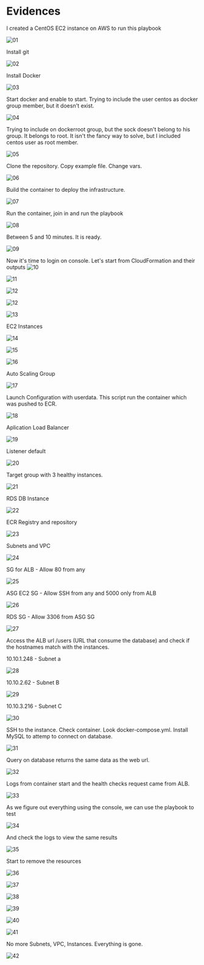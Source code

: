 # Evidences

I created a CentOS EC2 instance on AWS to run this playbook

![01](https://i.imgur.com/tnWgDUD.png)

Install git

![02](https://i.imgur.com/0BMirMS.png)

Install Docker

![03](https://i.imgur.com/Z7HxVwv.png)

Start docker and enable to start. Trying to include the user centos as docker group member, but it doesn't exist.

![04](https://i.imgur.com/LRYOug5.png)

Trying to include on dockerroot group, but the sock doesn't belong to his group. It belongs to root. It isn't the fancy way to solve, but I included centos user as root member.

![05](https://i.imgur.com/84Qo6RL.png)

Clone the repository. Copy example file. Change vars.

![06](https://i.imgur.com/9SVVsNi.png)

Build the container to deploy the infrastructure.

![07](https://i.imgur.com/BqbcJYO.png)

Run the container, join in and run the playbook

![08](https://i.imgur.com/hhkbIRv.png)

Between 5 and 10 minutes. It is ready.

![09](https://i.imgur.com/c40VfQw.png)

Now it's time to login on console. Let's start from CloudFormation and their outputs
![10](https://i.imgur.com/dmfDtnD.png)

![11](https://i.imgur.com/ROSxcWp.png)

![12](https://i.imgur.com/SRLx8Ic.png)

![12](https://i.imgur.com/Q5aWe1j.png)

![13](https://i.imgur.com/7jPmysU.png)

EC2 Instances

![14](https://i.imgur.com/kce0BmD.png)

![15](https://i.imgur.com/hWxDsvO.png)

![16](https://i.imgur.com/xwdeSjx.png)

Auto Scaling Group

![17](https://i.imgur.com/FT93KGa.png)

Launch Configuration with userdata. This script run the container which was pushed to ECR.

![18](https://i.imgur.com/vNPTVXw.png)

Aplication Load Balancer

![19](https://i.imgur.com/EIRqo8v.png)

Listener default

![20](https://i.imgur.com/6Gzgxnj.png)

Target group with 3 healthy instances.

![21](https://i.imgur.com/JBygx48.png)

RDS DB Instance

![22](https://i.imgur.com/aPYL92W.png)

ECR Registry and repository

![23](https://i.imgur.com/WZK3l6x.png)

Subnets and VPC

![24](https://i.imgur.com/n1rzXmf.png)

SG for ALB - Allow 80 from any

![25](https://i.imgur.com/3iJQb18.png)

ASG EC2 SG - Allow SSH from any and 5000 only from ALB

![26](https://i.imgur.com/d0MPpvt.png)

RDS SG - Allow 3306 from ASG SG

![27](https://i.imgur.com/Jki8kJL.png)

Access the ALB url /users (URL that consume the database) and check if the hostnames match with the instances.

10.10.1.248 - Subnet a

![28](https://i.imgur.com/fRKthjE.png)

10.10.2.62 - Subnet B

![29](https://i.imgur.com/1MPzLD4.png)

10.10.3.216 - Subnet C

![30](https://i.imgur.com/4MIqryc.png)

SSH to the instance. Check container. Look docker-compose.yml. Install MySQL to attemp to connect on database.

![31](https://i.imgur.com/TkgWCc7.png)

Query on database returns the same data as the web url.

![32](https://i.imgur.com/2Y2OZ6h.png)

Logs from container start and the health checks request came from ALB.

![33](https://i.imgur.com/fJ1xKfc.png)

As we figure out everything using the console, we can use the playbook to test

![34](https://i.imgur.com/LOh3eUM.png)

And check the logs to view the same results

![35](https://i.imgur.com/CywSObU.png)

Start to remove the resources

![36](https://i.imgur.com/uL1TODB.png)

![37](https://i.imgur.com/jnryxc3.png)

![38](https://i.imgur.com/Sprbhfq.png)

![39](https://i.imgur.com/JJeVe9x.png)

![40](https://i.imgur.com/H2f8eFz.png)

![41](https://i.imgur.com/MglqUsG.png)

No more Subnets, VPC, Instances. Everything is gone.

![42](https://i.imgur.com/EBVcRjJ.png)